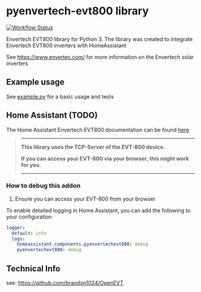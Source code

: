 # pyenvertech-evt800 library

[![Workflow Status](https://github.com/daniel-bergmann-00/pyenvertech-evt800/actions/workflows/main.yml/badge.svg?branch=master)](https://github.com/daniel-bergmann-00/pyenvertech-evt800/actions)

Envertech EVT800 library for Python 3. The library was created
to integrate Envertech EVT800 inverters with HomeAssistant

See <https://www.envertec.com/> for more information on the Envertech solar
inverters

## Example usage

See [example.py](./example.py) for a basic usage and tests

## Home Assistant (TODO)

The Home Assistant Envertech EVT800 documentation can be found
[here](https://www.home-assistant.io/components/TODO)

> ---
>
> **This library uses the TCP-Server of the EVT-800 device.**
> 
> **If you can access your EVT-800 via your browser, this might work for you.**
>
> ---

### How to debug this addon

1. Ensure you can access your EVT-800 from your browser

To enable detailed logging in Home Assistant, you can add the following to your configuration

```yaml
logger:
  default: info
  logs:
    homeassistant.components.pyenvertechevt800: debug
    pyenvertechevt800: debug
```
## Technical Info

see: https://github.com/brandon1024/OpenEVT
